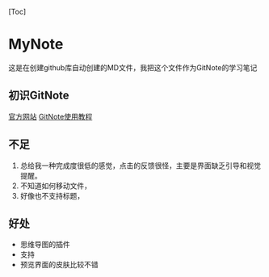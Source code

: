 [Toc]

# MyNote
这是在创建github库自动创建的MD文件，我把这个文件作为GitNote的学习笔记
## 初识GitNote
[官方网站](https://gitnoteapp.com/)
[GitNote使用教程](https://www.bilibili.com/video/av43903167)

## 不足
1. 总给我一种完成度很低的感觉，点击的反馈很怪，主要是界面缺乏引导和视觉提醒。
2. 不知道如何移动文件，
3. 好像也不支持标题，
## 好处
- 思维导图的插件
- 支持
- 预览界面的皮肤比较不错